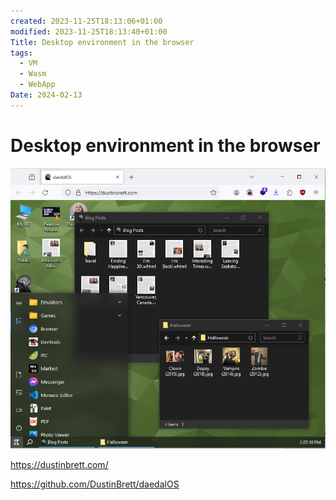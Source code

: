 ```yaml
---
created: 2023-11-25T18:13:06+01:00
modified: 2023-11-25T18:13:40+01:00
Title: Desktop environment in the browser
tags:
  - VM
  - Wasm
  - WebApp
Date: 2024-02-13
---
```


# Desktop environment in the browser

![](_asset/2023-11-25_DesktopEnvironmentBrowser_image_1.png)

https://dustinbrett.com/

https://github.com/DustinBrett/daedalOS
